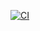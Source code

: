 [![CI](https://github.com/PrajaktaZode/LTTS-Project/actions/workflows/main.yml/badge.svg)](https://github.com/PrajaktaZode/LTTS-Project/actions/workflows/main.yml)
